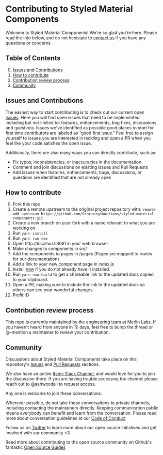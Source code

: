 # Contributing to Styled Material Components

Welcome to Styled Material Components! We're so glad you're here. Please read the info below, and do not hesistate to [contact us](ashley.woodall@merlinlabs.com) if you have any questions or concerns.

## Table of Contents

0. [Issues and Contributions](#types-of-contributions-were-looking-for)
0. [How to contribute](#how-to-contribute)
0. [Contribution review process](#contribution-review-process)
0. [Community](#community)

## Issues and Contributions
The easiest way to start contributing is to check out our current open [Issues](https://github.com/ConciergeAuctions/styled-material-components/issues). Here you will find open issues that need to be implemented including but not limited to: features, enhancements, bug fixes, discussions, and questions. Issues we've identified as possible good places to start for first time contributors are labeled as "good first issue." Feel free to assign yourself to issues you are interested in tackling and open a PR when you feel like your code satisfies the open issue. 

Additionally, there are also many ways you can directly contribute, such as: 

* Fix typos, inconsistencies, or inaccuracies in the documentation
* Comment and join discussions on existing Issues and Pull Requests
* Add issues when features, enhancements, bugs, discussions, or questions are identified that are not already open

## How to contribute

0. Fork this repo
0. Create a remote upstream to the original project repository with: `remote add upstream https://github.com/ConciergeAuctions/styled-material-components.git`
0. Create a new branch on your fork with a name relevant to what you are working on
0. Run `yarn install`
0. Run `yarn run dev`
0. Open http://localhost:8081 in your web browser
0. Make changes to components in src/
0. Add the components to pages in /pages (Pages are mapped to routes for our documentation)
0. Add a link to your new component page in index.js 
0. Install [now](https://zeit.co/now#whats-now) if you do not already have it installed.
0. Run `yarn now-build` to get a shareable link to the updated docs copied to your
clipboard.
0. Open a PR, making sure to include the link to the updated docs so others can
see your wonderful changes.
0. Profit :D

## Contribution review process

This repo is currently maintained by the engineering team at Merlin Labs. If you haven't heard from anyone in 10 days, feel free to bump the thread or @-mention a maintainer to review your contribution.

## Community

Discussions about Styled Material Components take place on this repository's [Issues](https://github.com/ConciergeAuctions/styled-material-components/issues) and [Pull Requests](https://github.com/ConciergeAuctions/styled-material-components/pulls) sections. 

We also have an active [#smc Slack Channel](https://merlin-labs.slack.com/messages/C8SU9KJTG/details/), and would love for you to join the discussion there. If you are having trouble accessing the channel please reach out to @ashwoodall to request access. 

Any one is welcome to join these conversations. 

Wherever possible, do not take these conversations to private channels, including contacting the maintainers directly. Keeping communication public means everybody can benefit and learn from the conversation. Please read more about conversation guidelines at our [Code of Conduct](https://github.com/ConciergeAuctions/styled-material-components/blob/master/CODE_OF_CONDUCT.md)

Follow us on [Twitter](https://twitter.com/merlinOSA) to learn more about our open source initiatives and get involved with our community <3

Read more about contributing to the open source community on Github's fantastic [Open Source Guides](https://opensource.guide/)